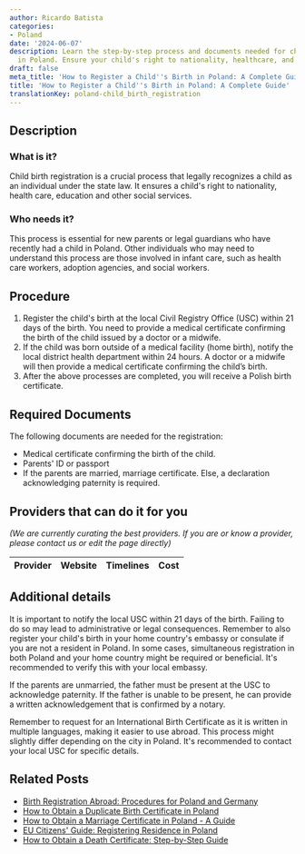 ```yaml
---
author: Ricardo Batista
categories:
- Poland
date: '2024-06-07'
description: Learn the step-by-step process and documents needed for child birth registration
  in Poland. Ensure your child's right to nationality, healthcare, and education.
draft: false
meta_title: 'How to Register a Child''s Birth in Poland: A Complete Guide'
title: 'How to Register a Child''s Birth in Poland: A Complete Guide'
translationKey: poland-child_birth_registration
---
```


## Description
### What is it?
Child birth registration is a crucial process that legally recognizes a child as an individual under the state law. It ensures a child's right to nationality, health care, education and other social services.

### Who needs it?
This process is essential for new parents or legal guardians who have recently had a child in Poland. Other individuals who may need to understand this process are those involved in infant care, such as health care workers, adoption agencies, and social workers.

## Procedure

1. Register the child's birth at the local Civil Registry Office (USC) within 21 days of the birth. You need to provide a medical certificate confirming the birth of the child issued by a doctor or a midwife.
2. If the child was born outside of a medical facility (home birth), notify the local district health department within 24 hours. A doctor or a midwife will then provide a medical certificate confirming the child’s birth.
3. After the above processes are completed, you will receive a Polish birth certificate.

## Required Documents
The following documents are needed for the registration:

- Medical certificate confirming the birth of the child. 
- Parents' ID or passport
- If the parents are married, marriage certificate. Else, a declaration acknowledging paternity is required.
                       
## Providers that can do it for you

_(We are currently curating the best providers. If you are or know a provider, please contact us or edit the page directly)_

| Provider        |     Website     |     Timelines    |       Cost      |
| :-------------: | :-------------: |  :-------------: | :-------------: |

## Additional details
It is important to notify the local USC within 21 days of the birth. Failing to do so may lead to administrative or legal consequences. Remember to also register your child's birth in your home country's embassy or consulate if you are not a resident in Poland. In some cases, simultaneous registration in both Poland and your home country might be required or beneficial. It's recommended to verify this with your local embassy. 

If the parents are unmarried, the father must be present at the USC to acknowledge paternity. If the father is unable to be present, he can provide a written acknowledgement that is confirmed by a notary. 

Remember to request for an International Birth Certificate as it is written in multiple languages, making it easier to use abroad. This process might slightly differ depending on the city in Poland. It's recommended to contact your local USC for specific details.


## Related Posts

- [Birth Registration Abroad: Procedures for Poland and Germany](https://tramitit.com/guides/poland/child_birth_registration_abroad/)
- [How to Obtain a Duplicate Birth Certificate in Poland](https://tramitit.com/guides/poland/issuance_of_duplicate_birth_certificate/)
- [How to Obtain a Marriage Certificate in Poland - A Guide](https://tramitit.com/guides/poland/marriage_certificate/)
- [EU Citizens' Guide: Registering Residence in Poland](https://tramitit.com/guides/poland/registration_of_residence_for_eu_citizens/)
- [How to Obtain a Death Certificate: Step-by-Step Guide](https://tramitit.com/guides/poland/issuance_of_death_certificate/)